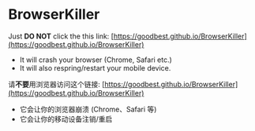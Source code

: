 # BrowserKiller

Just **DO NOT** click the this link: [https://goodbest.github.io/BrowserKiller](https://goodbest.github.io/BrowserKiller)

- It will crash your browser (Chrome, Safari etc.)
- It will also respring/restart your mobile device.


请**不要**用浏览器访问这个链接: [https://goodbest.github.io/BrowserKiller](https://goodbest.github.io/BrowserKiller)

- 它会让你的浏览器崩溃 (Chrome、Safari 等)
- 它会让你的移动设备注销/重启
